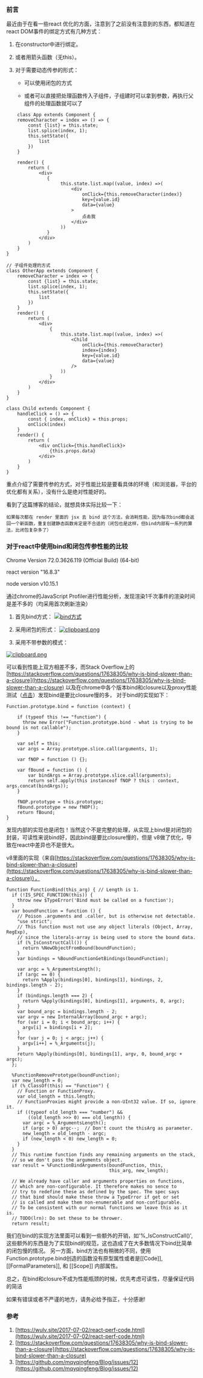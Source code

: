 ### 前言
最近由于在看一些react 优化的方面，注意到了之前没有注意到的东西，都知道在react DOM事件的绑定方式有几种方式：

1. 在constructor中进行绑定。

2. 或者用箭头函数（无this）。

3. 对于需要动态传参的形式：

    - 可以使用闭包的方式
    
    - 或者可以直接把处理函数传入子组件，子组建时可以拿到参数，再执行父组件的处理函数就可以了

```
    class App extends Component {
    removeCharacter = index => () => {
        const {list} = this.state;
        list.splice(index, 1);
        this.setState({
            list
        })
    }

    render() {
        return (
            <div>
               {
                    this.state.list.map((value, index) =>(
                        <div 
                            onClick={this.removeCharacter(index)}
                            key={value.id}
                            data={value}
                        >
                            点击我
                        </div>
                    ))
               }
            </div>
        )
    }
}

// 子组件处理的方式
class OtherApp extends Component {
    removeCharacter = index => {
        const {list} = this.state;
        list.splice(index, 1);
        this.setState({
            list
        })
    }
    render() {
        return (
            <div>
                {
                    this.state.list.map((value, index) =>(
                        <Child 
                            onClick={this.removeCharacter}
                            index={index}
                            key={value.id}
                            data={value}
                        />
                    ))
                }
            </div>
        )
    }
}

class Child extends Component {
    handleClick = () => {
        const { index, onClick} = this.props;
        onClick(index)
    }
    render() {
        return (
            <div onClick={this.handleClick}>
                {this.props.data}
            </div>
        )
    }
}
```
重点介绍了需要传参的方式，对于性能比较是要看具体的环境（和浏览器，平台的优化都有关系），没有什么是绝对性能好的。

看到了这篇博客的结论，就想具体实际比较一下：

```
如果每次都在 render 里面的 jsx 去 bind 这个方法，会消耗性能，因为每次bind都会返回一个新函数，重复创建静态函数肯定是不合适的（闭包也是这样，但bind内部有一系列的算法，比闭包复杂多了）
```
### 对于react中使用bind和闭包传参性能的比较

Chrome Version 72.0.3626.119 (Official Build) (64-bit)

react version "16.8.3"

node version  v10.15.1

通过chrome的JavaScript Profiler进行性能分析，发现渲染1千次事件的渲染时间是差不多的（均采用首次刷新渲染）

1. 首先bind方式：
    [![bind方式](https://user-gold-cdn.xitu.io/2019/3/14/1697b2237dd053af?w=780&h=343&f=png&s=16441)](https://user-gold-cdn.xitu.io/2019/3/14/1697b2237dd053af?w=780&h=343&f=png&s=16441)
2. 采用闭包的形式：
[![clipboard.png](https://user-gold-cdn.xitu.io/2019/3/14/1697b230eaec4bc1?w=688&h=335&f=png&s=15507)](https://user-gold-cdn.xitu.io/2019/3/14/1697b230eaec4bc1?w=688&h=335&f=png&s=15507)

3. 采用不带参数的模式：

[![clipboard.png](https://user-gold-cdn.xitu.io/2019/3/14/1697b2458560764a?w=613&h=470&f=png&s=17936)](https://user-gold-cdn.xitu.io/2019/3/14/1697b2458560764a?w=613&h=470&f=png&s=17936)

可以看到性能上双方相差不多，而Stack Overflow上的 
[https://stackoverflow.com/questions/17638305/why-is-bind-slower-than-a-closure](https://stackoverflow.com/questions/17638305/why-is-bind-slower-than-a-closure) 以及在chrome中各个版本bind和closure以及proxy性能测试（[点击](https://jsperf.com/bind-vs-closure-performace/13)）发现bind是要比closure慢的多，
对于bind的实现如下：
```
Function.prototype.bind = function (context) {

    if (typeof this !== "function") {
      throw new Error("Function.prototype.bind - what is trying to be bound is not callable");
    }

    var self = this;
    var args = Array.prototype.slice.call(arguments, 1);

    var fNOP = function () {};

    var fBound = function () {
        var bindArgs = Array.prototype.slice.call(arguments);
        return self.apply(this instanceof fNOP ? this : context, args.concat(bindArgs));
    }

    fNOP.prototype = this.prototype;
    fBound.prototype = new fNOP();
    return fBound;
}
```
发现内部的实现也是闭包！当然这个不是完整的处理，从实现上bind是对闭包的封装，可读性来说bind好，因此bind是要比closure慢的，但是 v8做了优化，导致在react中差异也不是很大。

v8里面的实现（来自[https://stackoverflow.com/questions/17638305/why-is-bind-slower-than-a-closure](https://stackoverflow.com/questions/17638305/why-is-bind-slower-than-a-closure)），
```
function FunctionBind(this_arg) { // Length is 1.
  if (!IS_SPEC_FUNCTION(this)) {
    throw new $TypeError('Bind must be called on a function');
  }
  var boundFunction = function () {
    // Poison .arguments and .caller, but is otherwise not detectable.
    "use strict";
    // This function must not use any object literals (Object, Array, RegExp),
    // since the literals-array is being used to store the bound data.
    if (%_IsConstructCall()) {
      return %NewObjectFromBound(boundFunction);
    }
    var bindings = %BoundFunctionGetBindings(boundFunction);

    var argc = %_ArgumentsLength();
    if (argc == 0) {
      return %Apply(bindings[0], bindings[1], bindings, 2, bindings.length - 2);
    }
    if (bindings.length === 2) {
      return %Apply(bindings[0], bindings[1], arguments, 0, argc);
    }
    var bound_argc = bindings.length - 2;
    var argv = new InternalArray(bound_argc + argc);
    for (var i = 0; i < bound_argc; i++) {
      argv[i] = bindings[i + 2];
    }
    for (var j = 0; j < argc; j++) {
      argv[i++] = %_Arguments(j);
    }
    return %Apply(bindings[0], bindings[1], argv, 0, bound_argc + argc);
  };

  %FunctionRemovePrototype(boundFunction);
  var new_length = 0;
  if (%_ClassOf(this) == "Function") {
    // Function or FunctionProxy.
    var old_length = this.length;
    // FunctionProxies might provide a non-UInt32 value. If so, ignore it.
    if ((typeof old_length === "number") &&
        ((old_length >>> 0) === old_length)) {
      var argc = %_ArgumentsLength();
      if (argc > 0) argc--;  // Don't count the thisArg as parameter.
      new_length = old_length - argc;
      if (new_length < 0) new_length = 0;
    }
  }
  // This runtime function finds any remaining arguments on the stack,
  // so we don't pass the arguments object.
  var result = %FunctionBindArguments(boundFunction, this,
                                      this_arg, new_length);

  // We already have caller and arguments properties on functions,
  // which are non-configurable. It therefore makes no sence to
  // try to redefine these as defined by the spec. The spec says
  // that bind should make these throw a TypeError if get or set
  // is called and make them non-enumerable and non-configurable.
  // To be consistent with our normal functions we leave this as it is.
  // TODO(lrn): Do set these to be thrower.
  return result;
```
我们在bind的实现方法里面可以看到一些额外的开销，如'%_IsConstructCall()',这些额外的东西是为了实现bind的规范，这也造成了在大多数情况下bind比简单的闭包慢的情况。
另一方面，bind方法也有稍微的不同，使用Function.prototype.bind创造的函数没有原型属性或者是[[Code]], [[FormalParameters]], 和 [[Scope]] 内部属性。

总之，在bind和closure不成为性能瓶颈的时候，优先考虑可读性，尽量保证代码的简洁

如果有错误或者不严谨的地方，请务必给予指正，十分感谢!

### 参考
1. [https://wulv.site/2017-07-02/react-perf-code.html](https://wulv.site/2017-07-02/react-perf-code.html)
2. [https://stackoverflow.com/questions/17638305/why-is-bind-slower-than-a-closure](https://stackoverflow.com/questions/17638305/why-is-bind-slower-than-a-closure)
3. [https://github.com/mqyqingfeng/Blog/issues/12](https://github.com/mqyqingfeng/Blog/issues/12)